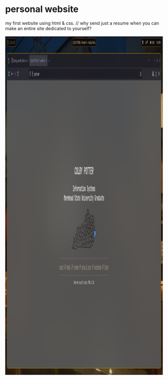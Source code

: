 # personal website
my first website using html & css. //
why send just a resume when you can make an entire site dedicated to yourself?
<br><br>
<img src = "/images/2025-06-25-221630_hyprshot.png"
		width="1440" height="1080" />

